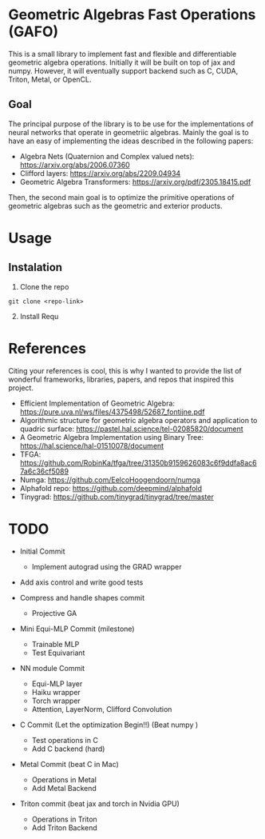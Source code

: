 # Geometric Algebras Fast Operations (GAFO)

This is a small library to implement fast and flexible and differentiable geometric algebra operations. Initially it will be built on top of jax and numpy. However, it will eventually support backend such as C, CUDA, Triton, Metal, or OpenCL. 

## Goal

The principal purpose of the library is to be use for the implementations of neural networks that operate in geometriic algebras. Mainly the goal is to have an easy of implementing the ideas described in the following papers:

- Algebra Nets (Quaternion and Complex valued nets): https://arxiv.org/abs/2006.07360
- Clifford layers: https://arxiv.org/abs/2209.04934
- Geometric Algebra Transformers: https://arxiv.org/pdf/2305.18415.pdf

Then, the second main goal is to optimize the primitive operations of geometric algebras such as the geometric and exterior products.

# Usage 

## Instalation

1. Clone the repo
```
git clone <repo-link>
```
2. Install Requ


# References 

Citing your references is cool, this is why I wanted to provide the list of wonderful frameworks, libraries, papers, and repos that inspired this project.

- Efficient Implementation of Geometric Algebra: https://pure.uva.nl/ws/files/4375498/52687_fontijne.pdf
- Algorithmic structure for geometric algebra operators and application to quadric surface: https://pastel.hal.science/tel-02085820/document
- A Geometric Algebra Implementation using Binary Tree: https://hal.science/hal-01510078/document
- TFGA: https://github.com/RobinKa/tfga/tree/31350b9159626083c6f9ddfa8ac67a6c36cf5089
- Numga: https://github.com/EelcoHoogendoorn/numga
- Alphafold repo: https://github.com/deepmind/alphafold
- Tinygrad: https://github.com/tinygrad/tinygrad/tree/master

# TODO

- Initial Commit
   - Implement autograd using the GRAD wrapper 

- Add axis control and write good tests

- Compress and handle shapes commit
    - Projective GA 
    

- Mini Equi-MLP Commit (milestone)
    - Trainable MLP
    - Test Equivariant

- NN module Commit 
    - Equi-MLP layer
    - Haiku wrapper
    - Torch wrapper
    - Attention, LayerNorm, Clifford Convolution

- C Commit (Let the optimization Begin!!) (Beat numpy )
    - Test operations in C
    - Add C backend (hard)

- Metal Commit (beat C in Mac)
    - Operations in Metal 
    - Add Metal Backend

- Triton commit (beat jax and torch in Nvidia GPU)
    - Operations in Triton
    - Add Triton Backend
